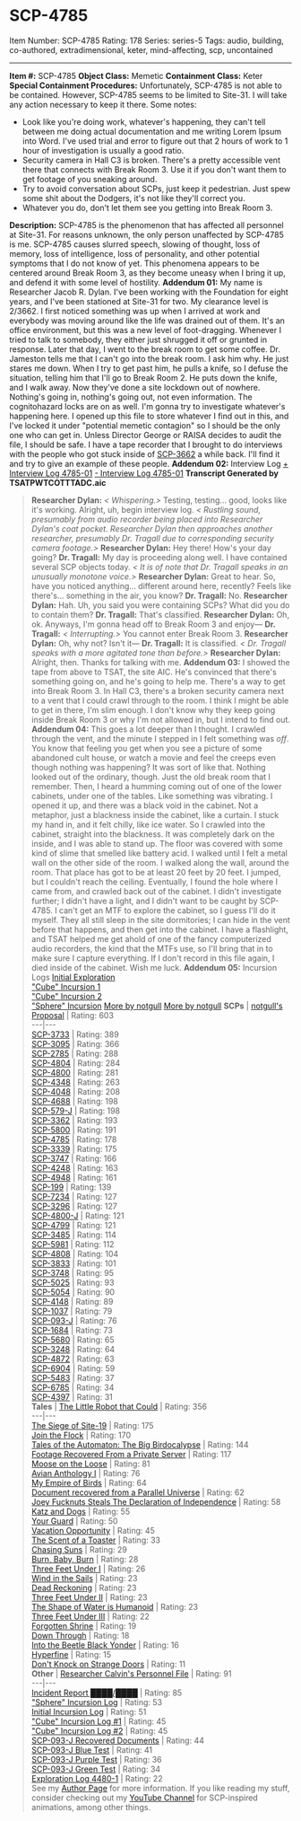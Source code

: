 # SCP-4785
Item Number: SCP-4785
Rating: 178
Series: series-5
Tags: audio, building, co-authored, extradimensional, keter, mind-affecting, scp, uncontained

---

**Item #:** SCP-4785
**Object Class:** Memetic
**Containment Class:** Keter
**Special Containment Procedures:** Unfortunately, SCP-4785 is not able to be contained. However, SCP-4785 seems to be limited to Site-31. I will take any action necessary to keep it there.
Some notes:
  * Look like you're doing work, whatever's happening, they can't tell between me doing actual documentation and me writing Lorem Ipsum into Word. I've used trial and error to figure out that 2 hours of work to 1 hour of investigation is usually a good ratio.
  * Security camera in Hall C3 is broken. There's a pretty accessible vent there that connects with Break Room 3. Use it if you don't want them to get footage of you sneaking around.
  * Try to avoid conversation about SCPs, just keep it pedestrian. Just spew some shit about the Dodgers, it's not like they'll correct you.
  * Whatever you do, don't let them see you getting into Break Room 3.

**Description:** SCP-4785 is the phenomenon that has affected all personnel at Site-31. For reasons unknown, the only person unaffected by SCP-4785 is me.
SCP-4785 causes slurred speech, slowing of thought, loss of memory, loss of intelligence, loss of personality, and other potential symptoms that I do not know of yet. This phenomena appears to be centered around Break Room 3, as they become uneasy when I bring it up, and defend it with some level of hostility.
**Addendum 01:** My name is Researcher Jacob R. Dylan. I've been working with the Foundation for eight years, and I've been stationed at Site-31 for two. My clearance level is 2/3662.
I first noticed something was up when I arrived at work and everybody was moving around like the life was drained out of them. It's an office environment, but this was a new level of foot-dragging. Whenever I tried to talk to somebody, they either just shrugged it off or grunted in response.
Later that day, I went to the break room to get some coffee. Dr. Jameston tells me that I can't go into the break room. I ask him why. He just stares me down. When I try to get past him, he pulls a knife, so I defuse the situation, telling him that I'll go to Break Room 2. He puts down the knife, and I walk away.
Now they've done a site lockdown out of nowhere. Nothing's going in, nothing's going out, not even information. The cognitohazard locks are on as well.
I'm gonna try to investigate whatever's happening here. I opened up this file to store whatever I find out in this, and I've locked it under "potential memetic contagion" so I should be the only one who can get in. Unless Director George or RAISA decides to audit the file, I should be safe.
I have a tape recorder that I brought to do interviews with the people who got stuck inside of [SCP-3662](/scp-3662) a while back. I'll find it and try to give an example of these people.
**Addendum 02:** Interview Log
[\+ Interview Log 4785-01](javascript:;)
[\- Interview Log 4785-01](javascript:;)
**Transcript Generated by TSATPWTCOTTTADC.aic**
> **Researcher Dylan:** _< Whispering.>_ Testing, testing… good, looks like it's working. Alright, uh, begin interview log.
> _< Rustling sound, presumably from audio recorder being placed into Researcher Dylan's coat pocket. Researcher Dylan then approaches another researcher, presumably Dr. Tragall due to corresponding security camera footage.>_
> **Researcher Dylan:** Hey there! How's your day going?
> **Dr. Tragall:** My day is proceeding along well. I have contained several SCP objects today.
> _< It is of note that Dr. Tragall speaks in an unusually monotone voice.>_
> **Researcher Dylan:** Great to hear. So, have you noticed anything… different around here, recently? Feels like there's… something in the air, you know?
> **Dr. Tragall:** No.
> **Researcher Dylan:** Hah. Uh, you said you were containing SCPs? What did you do to contain them?
> **Dr. Tragall:** That's classified.
> **Researcher Dylan:** Oh, ok. Anyways, I'm gonna head off to Break Room 3 and enjoy—
> **Dr. Tragall:** _< Interrupting.>_ You cannot enter Break Room 3.
> **Researcher Dylan:** Oh, why not? Isn't it—
> **Dr. Tragall:** It is classified.
> _< Dr. Tragall speaks with a more agitated tone than before.>_
> **Researcher Dylan:** Alright, then. Thanks for talking with me.
**Addendum 03:** I showed the tape from above to TSAT, the site AIC. He's convinced that there's something going on, and he's going to help me.
There's a way to get into Break Room 3. In Hall C3, there's a broken security camera next to a vent that I could crawl through to the room. I think I might be able to get in there, I'm slim enough.
I don't know why they keep going inside Break Room 3 or why I'm not allowed in, but I intend to find out.
**Addendum 04:** This goes a lot deeper than I thought.
I crawled through the vent, and the minute I stepped in I felt something was _off_. You know that feeling you get when you see a picture of some abandoned cult house, or watch a movie and feel the creeps even though nothing was happening? It was sort of like that.
Nothing looked out of the ordinary, though. Just the old break room that I remember. Then, I heard a humming coming out of one of the lower cabinets, under one of the tables. Like something was vibrating. I opened it up, and there was a black void in the cabinet. Not a metaphor, just a blackness inside the cabinet, like a curtain.
I stuck my hand in, and it felt chilly, like ice water. So I crawled into the cabinet, straight into the blackness. It was completely dark on the inside, and I was able to stand up. The floor was covered with some kind of slime that smelled like battery acid. I walked until I felt a metal wall on the other side of the room. I walked along the wall, around the room. That place has got to be at least 20 feet by 20 feet. I jumped, but I couldn't reach the ceiling.
Eventually, I found the hole where I came from, and crawled back out of the cabinet. I didn't investigate further; I didn't have a light, and I didn't want to be caught by SCP-4785.
I can't get an MTF to explore the cabinet, so I guess I'll do it myself. They all still sleep in the site dormitories; I can hide in the vent before that happens, and then get into the cabinet. I have a flashlight, and TSAT helped me get ahold of one of the fancy computerized audio recorders, the kind that the MTFs use, so I'll bring that in to make sure I capture everything.
If I don't record in this file again, I died inside of the cabinet. Wish me luck.
**Addendum 05:** Incursion Logs
[Initial Exploration](/scp-4785-exploration-1)  
["Cube" Incursion 1](/scp-4785-exploration-2)  
["Cube" Incursion 2](/scp-4785-exploration-3)  
["Sphere" Incursion](/scp-4785-exploration-4)
[More by notgull](javascript:;)
[More by notgull](javascript:;)
**SCPs** | [notgull's Proposal](/not-a-seagull-proposal) | Rating: 603  
---|---  
[SCP-3733](/scp-3733) | Rating: 389  
[SCP-3095](/scp-3095) | Rating: 366  
[SCP-2785](/scp-2785) | Rating: 288  
[SCP-4804](/scp-4804) | Rating: 284  
[SCP-4800](/scp-4800) | Rating: 281  
[SCP-4348](/scp-4348) | Rating: 263  
[SCP-4048](/scp-4048) | Rating: 208  
[SCP-4688](/scp-4688) | Rating: 198  
[SCP-579-J](/scp-579-j) | Rating: 198  
[SCP-3362](/scp-3362) | Rating: 193  
[SCP-5800](/scp-5800) | Rating: 191  
[SCP-4785](/scp-4785) | Rating: 178  
[SCP-3339](/scp-3339) | Rating: 175  
[SCP-3747](/scp-3747) | Rating: 166  
[SCP-4248](/scp-4248) | Rating: 163  
[SCP-4948](/scp-4948) | Rating: 161  
[SCP-199](/scp-199) | Rating: 139  
[SCP-7234](/scp-7234) | Rating: 127  
[SCP-3296](/scp-3296) | Rating: 127  
[SCP-4800-J](/scp-4800-j) | Rating: 121  
[SCP-4799](/scp-4799) | Rating: 121  
[SCP-3485](/scp-3485) | Rating: 114  
[SCP-5981](/scp-5981) | Rating: 112  
[SCP-4808](/scp-4808) | Rating: 104  
[SCP-3833](/scp-3833) | Rating: 101  
[SCP-3748](/scp-3748) | Rating: 95  
[SCP-5025](/scp-5025) | Rating: 93  
[SCP-5054](/scp-5054) | Rating: 90  
[SCP-4148](/scp-4148) | Rating: 89  
[SCP-1037](/scp-1037) | Rating: 79  
[SCP-093-J](/scp-093-j) | Rating: 76  
[SCP-1684](/scp-1684) | Rating: 73  
[SCP-5680](/scp-5680) | Rating: 65  
[SCP-3248](/scp-3248) | Rating: 64  
[SCP-4872](/scp-4872) | Rating: 63  
[SCP-6904](/scp-6904) | Rating: 59  
[SCP-5483](/scp-5483) | Rating: 37  
[SCP-6785](/scp-6785) | Rating: 34  
[SCP-4397](/scp-4397) | Rating: 31  
**Tales** | [The Little Robot that Could](/the-little-robot-that-could) | Rating: 356  
---|---  
[The Siege of Site-19](/the-siege-of-site-19) | Rating: 175  
[Join the Flock](/join-the-flock) | Rating: 170  
[Tales of the Automaton: The Big Birdocalypse](/tales-of-the-automaton-the-big-birdocalypse) | Rating: 144  
[Footage Recovered From a Private Server](/footage-recovered-from-a-private-server) | Rating: 117  
[Moose on the Loose](/moose-on-the-loose) | Rating: 81  
[Avian Anthology I](/avian-anthology-i) | Rating: 76  
[My Empire of Birds](/my-empire-of-birds) | Rating: 64  
[Document recovered from a Parallel Universe](/document-recovered-from-a-parallel-universe) | Rating: 62  
[Joey Fucknuts Steals The Declaration of Independence](/joey-fucknuts-steals-the-declaration-of-independence) | Rating: 58  
[Katz and Dogs](/katz-and-dogs) | Rating: 55  
[Your Guard](/your-guard) | Rating: 50  
[Vacation Opportunity](/vacation-opportunity) | Rating: 45  
[The Scent of a Toaster](/the-scent-of-a-toaster) | Rating: 33  
[Chasing Suns](/chasing-suns) | Rating: 29  
[Burn, Baby, Burn](/disco-inferno) | Rating: 28  
[Three Feet Under I](/three-feet-under-i) | Rating: 26  
[Wind in the Sails](/wind-in-the-sails) | Rating: 23  
[Dead Reckoning](/dead-reckoning) | Rating: 23  
[Three Feet Under II](/three-feet-under-ii) | Rating: 23  
[The Shape of Water is Humanoid](/the-shape-of-water-is-humanoid) | Rating: 23  
[Three Feet Under III](/three-feet-under-iii) | Rating: 22  
[Forgotten Shrine](/forgotten-shrine) | Rating: 19  
[Down Through](/down-through) | Rating: 18  
[Into the Beetle Black Yonder](/into-the-beetle-black-yonder) | Rating: 16  
[Hyperfine](/hyperfine) | Rating: 15  
[Don't Knock on Strange Doors](/dont-knock-on-strange-doors) | Rating: 11  
**Other** | [Researcher Calvin's Personnel File](/notgull) | Rating: 91  
---|---  
[Incident Report ████/████](/scp-4785-incident-report) | Rating: 85  
["Sphere" Incursion Log](/scp-4785-exploration-4) | Rating: 53  
[Initial Incursion Log](/scp-4785-exploration-1) | Rating: 51  
["Cube" Incursion Log #1](/scp-4785-exploration-2) | Rating: 45  
["Cube" Incursion Log #2](/scp-4785-exploration-3) | Rating: 45  
[SCP-093-J Recovered Documents](/scp-093-j-recovered-documents) | Rating: 44  
[SCP-093-J Blue Test](/scp-093-j-blue-test) | Rating: 41  
[SCP-093-J Purple Test](/scp-093-j-purple-test) | Rating: 36  
[SCP-093-J Green Test](/scp-093-j-green-test) | Rating: 34  
[Exploration Log 4480-1](/4480-expl-log) | Rating: 22  
See my [Author Page](/notgull) for more information. If you like reading my stuff, consider checking out my [YouTube Channel](https://www.youtube.com/channel/UCa22ge_MKVapVkX8lN1jDuQ) for SCP-inspired animations, among other things.